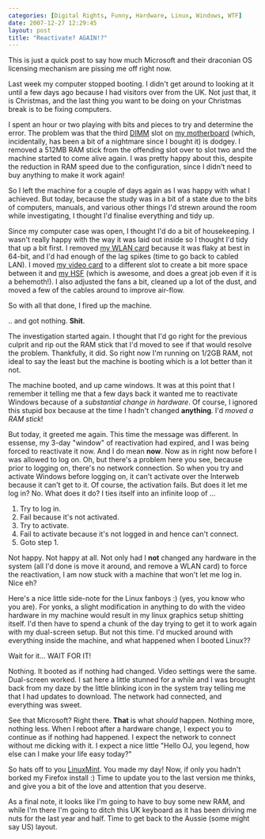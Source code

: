 ```yaml
---
categories: [Digital Rights, Funny, Hardware, Linux, Windows, WTF]
date: 2007-12-27 12:29:45
layout: post
title: "Reactivate? AGAIN!?"
---
```

This is just a quick post to say how much Microsoft and their draconian OS licensing mechanism are pissing me off right now.

Last week my computer stopped booting. I didn't get around to looking at it until a few days ago because I had visitors over from the UK. Not just that, it is Christmas, and the last thing you want to be doing on your Christmas break is to be fixing computers.

<!--more-->

I spent an hour or two playing with bits and pieces to try and determine the error. The problem was that the third <a href="http://en.wikipedia.org/wiki/DIMM" title="DIMM">DIMM</a> slot on <a href="http://us.dfi.com.tw/Product/xx_product_spec_details_r_us.jsp?PRODUCT_ID=4556&CATEGORY_TYPE=LP%20UT&SITE=NA" title="DFI Lanparty CFX3200-DR">my motherboard</a> (which, incidentally, has been a bit of a nightmare since I bought it) is dodgey. I removed a 512MB RAM stick from the offending slot over to slot two and the machine started to come alive again. I was pretty happy about this, despite the reduction in RAM speed due to the configuration, since I didn't need to buy anything to make it work again!

So I left the machine for a couple of days again as I was happy with what I achieved. But today, because the study was in a bit of a state due to the bits of computers, manuals, and various other things I'd strewn around the room while investigating, I thought I'd finalise everything and tidy up.

Since my computer case was open, I thought I'd do a bit of housekeeping. I wasn't really happy with the way it was laid out inside so I thought I'd tidy that up a bit first. I removed <a href="http://www.linksys.com/servlet/Satellite?c=L_Product_C2&childpagename=US%2FLayout&cid=1150490054358&pagename=Linksys%2FCommon%2FVisitorWrapper" title="Linksys WMP54G">my WLAN card</a> because it was flaky at best in 64-bit, and I'd had enough of the lag spikes (time to go back to cabled LAN). I moved <a href="http://www.hisdigital.com/html/product_ov.php?id=217" title="HIS Radeon x1900xtx">my video card</a> to a different slot to create a bit more space between it and <a href="http://www.scythe-usa.com/product/cpu/006/scnj1000p.html" title="Ninja Scythe">my HSF</a> (which is awesome, and does a great job even if it is a behemoth!). I also adjusted the fans a bit, cleaned up a lot of the dust, and moved a few of the cables around to improve air-flow.

So with all that done, I fired up the machine.

.. and got nothing. <strong>Shit</strong>.

The investigation started again. I thought that I'd go right for the previous culprit and rip out the RAM stick that I'd moved to see if that would resolve the problem. Thankfully, it did. So right now I'm running on 1/2GB RAM, not ideal to say the least but the machine is booting which is a lot better than it not.

The machine booted, and up came windows. It was at this point that I remember it telling me that a few days back it wanted me to reactivate Windows because of a <em>substantial change in hardware</em>. Of course, I ignored this stupid box because at the time I hadn't changed <strong>anything</strong>. I'd <em>moved a RAM stick</em>!

But today, it greeted me again. This time the message was different. In essense, my 3-day "window" of reactivation had expired, and I was being forced to reactivate it now. And I do mean <strong>now</strong>. Now as in right now before I was allowed to log on. Oh, but there's a problem here you see, because prior to logging on, there's no network connection. So when you try and activate Windows before logging on, it can't activate over the Interweb because it can't get to it. Of course, the activation fails. But does it let me log in? No. What does it do? I ties itself into an infinite loop of ...<ol><li>Try to log in.</li><li>Fail because it's not activated.</li><li>Try to activate.</li><li>Fail to activate because it's not logged in and hence can't connect.</li><li>Goto step 1.</li></ol>Not happy. Not happy at all. Not only had I <strong>not</strong> changed any hardware in the system (all I'd done is move it around, and remove a WLAN card) to force the reactivation, I am now stuck with a machine that won't let me log in. Nice eh?

Here's a nice little side-note for the Linux fanboys :) (yes, you know who you are). For yonks, a slight modification in anything to do with the video hardware in my machine would result in my linux graphics setup shitting itself. I'd then have to spend a chunk of the day trying to get it to work again with my dual-screen setup. But not this time. I'd mucked around with everything inside the machine, and what happened when I booted Linux??

Wait for it... WAIT FOR IT!

Nothing. It booted as if nothing had changed. Video settings were the same. Dual-screen worked. I sat here a little stunned for a while and I was brought back from my daze by the little blinking icon in the system tray telling me that I had updates to download. The network had connected, and everything was sweet.

See that Microsoft? Right there. <strong>That</strong> is what <em>should</em> happen. Nothing more, nothing less. When I reboot after a hardware change, I expect you to continue as if nothing had happened. I expect the network to connect without me dicking with it. I expect a nice little "Hello OJ, you legend, how else can I make your life easy today?"

So hats off to you <a href="http://www.linuxmint.com/" title="LinuxMint">LinuxMint</a>. You made my day! Now, if only you hadn't borked my Firefox install :) Time to update you to the last version me thinks, and give you a bit of the love and attention that you deserve.

As a final note, it looks like I'm going to have to buy some new RAM, and while I'm there I'm going to ditch this UK keyboard as it has been driving me nuts for the last year and half. Time to get back to the Aussie (some might say US) layout.
